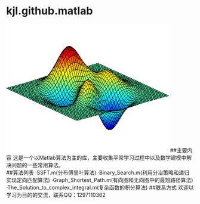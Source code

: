 # kjl.github.matlab
![github](https://github.com/Lovingmylove/kjl.github.matlab/blob/master/images/DancingPeaks.gif "github")
##主要内容
    这是一个以Matlab算法为主的库，主要收集平常学习过程中以及数学建模中解决问题的一些常用算法。    
##算法列表
    ·SSFT.m(分布傅里叶算法)
    ·Binary_Search.m(利用分冶策略和递归实现定向匹配算法)
    ·Graph_Shortest_Path.m(有向图和无向图中的最短路径算法)
    ·The_Solution_to_complex_integral.m(复杂函数的积分算法)
##联系方式
    欢迎以学习为目的的交流，联系QQ：1297110362
